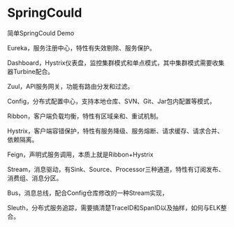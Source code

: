 # SpringCould
简单SpringCould Demo 


Eureka，服务注册中心，特性有失效剔除、服务保护。


Dashboard，Hystrix仪表盘，监控集群模式和单点模式，其中集群模式需要收集器Turbine配合。


Zuul，API服务网关，功能有路由分发和过滤。


Config，分布式配置中心，支持本地仓库、SVN、Git、Jar包内配置等模式，



Ribbon，客户端负载均衡，特性有区域亲和、重试机制。


Hystrix，客户端容错保护，特性有服务降级、服务熔断、请求缓存、请求合并、依赖隔离。


Feign，声明式服务调用，本质上就是Ribbon+Hystrix


Stream，消息驱动，有Sink、Source、Processor三种通道，特性有订阅发布、消费组、消息分区。


Bus，消息总线，配合Config仓库修改的一种Stream实现，


Sleuth，分布式服务追踪，需要搞清楚TraceID和SpanID以及抽样，如何与ELK整合。



